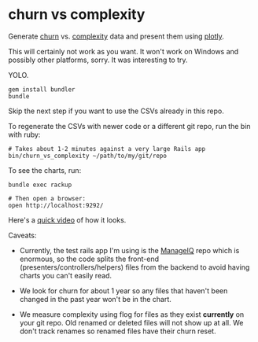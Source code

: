 # churn vs complexity

Generate [churn](https://github.com/danmayer/churn) vs. [complexity](https://github.com/seattlerb/flog) data and present them using [plotly](https://github.com/plotly/plotly.js).

This will certainly not work as you want.  It won't work on Windows and possibly other
platforms, sorry.  It was interesting to try.

YOLO.

```
gem install bundler
bundle
```

Skip the next step if you want to use the CSVs already in this repo.

To regenerate the CSVs with newer code or a different git repo, run the bin with ruby:

```
# Takes about 1-2 minutes against a very large Rails app
bin/churn_vs_complexity ~/path/to/my/git/repo
```

To see the charts, run:

```
bundle exec rackup

# Then open a browser:
open http://localhost:9292/
```

Here's a [quick video](https://youtu.be/d5V3_HLXCW4) of how it looks.

Caveats:

* Currently, the test rails app I'm using is the [ManageIQ](https://github.com/ManageIQ/manageiq) repo which is enormous,
so the code splits the front-end (presenters/controllers/helpers) files from the
backend to avoid having charts you can't easily read.

* We look for churn for about 1 year so any files that haven't been changed in the
past year won't be in the chart.

* We measure complexity using flog for files as they exist **currently** on your git
repo.  Old renamed or deleted files will not show up at all.  We don't track
renames so renamed files have their churn reset.
